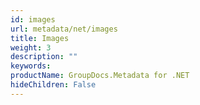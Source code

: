 ```yaml
---
id: images
url: metadata/net/images
title: Images
weight: 3
description: ""
keywords: 
productName: GroupDocs.Metadata for .NET
hideChildren: False
---
```

